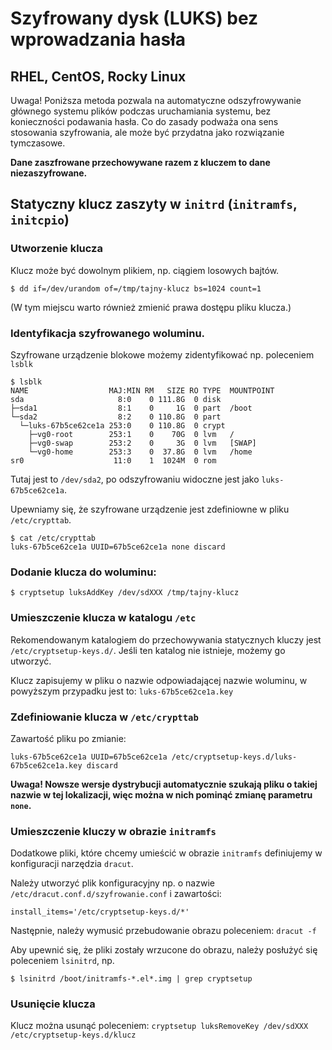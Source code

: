 # Szyfrowany dysk (LUKS) bez wprowadzania hasła

## RHEL, CentOS, Rocky Linux

Uwaga! Poniższa metoda pozwala na automatyczne odszyfrowywanie głównego systemu plików podczas uruchamiania systemu, bez konieczności podawania hasła. Co do zasady podważa ona sens stosowania szyfrowania, ale może być przydatna jako rozwiązanie tymczasowe.

**Dane zaszfrowane przechowywane razem z kluczem to dane niezaszyfrowane.**

## Statyczny klucz zaszyty w `initrd` (`initramfs`, `initcpio`)

### Utworzenie klucza

Klucz może być dowolnym plikiem, np. ciągiem losowych bajtów.

```console
$ dd if=/dev/urandom of=/tmp/tajny-klucz bs=1024 count=1
```

(W tym miejscu warto również zmienić prawa dostępu pliku klucza.)

### Identyfikacja szyfrowanego woluminu.

Szyfrowane urządzenie blokowe możemy zidentyfikować np. poleceniem `lsblk`

```console
$ lsblk
NAME                  MAJ:MIN RM   SIZE RO TYPE  MOUNTPOINT
sda                     8:0    0 111.8G  0 disk  
├─sda1                  8:1    0     1G  0 part  /boot
└─sda2                  8:2    0 110.8G  0 part  
  └─luks-67b5ce62ce1a 253:0    0 110.8G  0 crypt 
    ├─vg0-root        253:1    0    70G  0 lvm   /
    ├─vg0-swap        253:2    0     3G  0 lvm   [SWAP]
    └─vg0-home        253:3    0  37.8G  0 lvm   /home
sr0                    11:0    1  1024M  0 rom   
```

Tutaj jest to `/dev/sda2`, po odszyfrowaniu widoczne jest jako `luks-67b5ce62ce1a`.

Upewniamy się, że szyfrowane urządzenie jest zdefiniowne w pliku `/etc/crypttab`.

```console
$ cat /etc/crypttab
luks-67b5ce62ce1a UUID=67b5ce62ce1a none discard
```

### Dodanie klucza do woluminu:

```console
$ cryptsetup luksAddKey /dev/sdXXX /tmp/tajny-klucz
```

### Umieszczenie klucza w katalogu `/etc`

Rekomendowanym katalogiem do przechowywania statycznych kluczy jest `/etc/cryptsetup-keys.d/`. Jeśli ten katalog nie istnieje, możemy go utworzyć.

Klucz zapisujemy w pliku o nazwie odpowiadającej nazwie woluminu, w powyższym przypadku jest to: `luks-67b5ce62ce1a.key`

### Zdefiniowanie klucza w `/etc/crypttab`

Zawartość pliku po zmianie:

```
luks-67b5ce62ce1a UUID=67b5ce62ce1a /etc/cryptsetup-keys.d/luks-67b5ce62ce1a.key discard
```

**Uwaga! Nowsze wersje dystrybucji automatycznie szukają pliku o takiej nazwie w tej lokalizacji, więc można w nich pominąć zmianę parametru `none`.**

### Umieszczenie kluczy w obrazie `initramfs`

Dodatkowe pliki, które chcemy umieścić w obrazie `initramfs` definiujemy w konfiguracji narzędzia `dracut`.

Należy utworzyć plik konfiguracyjny np. o nazwie `/etc/dracut.conf.d/szyfrowanie.conf` i zawartości:

```
install_items='/etc/cryptsetup-keys.d/*'
```

Następnie, należy wymusić przebudowanie obrazu poleceniem: `dracut -f`

Aby upewnić się, że pliki zostały wrzucone do obrazu, należy posłużyć się poleceniem `lsinitrd`, np.

```console
$ lsinitrd /boot/initramfs-*.el*.img | grep cryptsetup
```

### Usunięcie klucza

Klucz można usunąć poleceniem: `cryptsetup luksRemoveKey /dev/sdXXX /etc/cryptsetup-keys.d/klucz`

